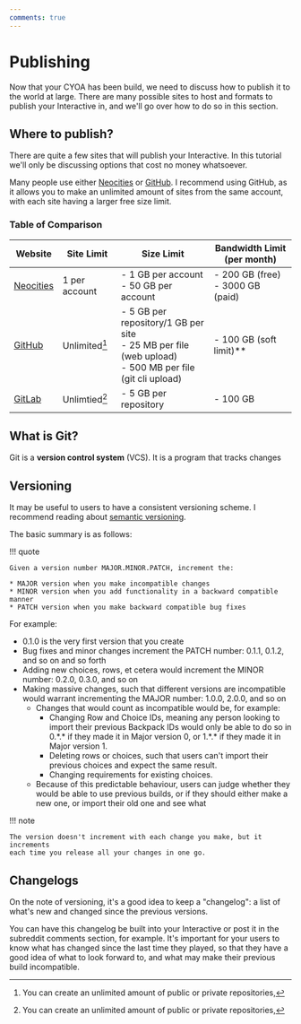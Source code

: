 ```yaml
---
comments: true
---
```


# Publishing
Now that your CYOA has been build, we need to discuss how to publish it to the
world at large. There are many possible sites to host and formats to publish
your Interactive in, and we'll go over how to do so in this section.

## Where to publish?
There are quite a few sites that will publish your Interactive. In this
tutorial we'll only be discussing options that cost no money whatsoever.

Many people use either [Neocities] or [GitHub]. I recommend using GitHub, as
it allows you to make an unlimited amount of sites from the same account, with
each site having a larger free size limit.

### Table of Comparison
| Website     | Site Limit    | Size Limit                                                                                                 | Bandwidth Limit (per month)         |
| ----------- | ------------- | ---------------------------------------------------------------------------------------------------------- | ----------------------------------- |
| [Neocities] | 1 per account | - 1 GB per account<br>- 50 GB per account                                                                  | - 200 GB (free)<br>- 3000 GB (paid) |
| [GitHub]    | Unlimited[^1] | - 5 GB per repository/1 GB per site<br>- 25 MB per file (web upload)<br>- 500 MB per file (git cli upload) | - 100 GB (soft limit)\*\*           |
| [GitLab]    | Unlimtied[^1] | - 5 GB per repository                                                                                      | - 100 GB                            |

[^1]: You can create an unlimited amount of public or private repositories, 

## What is Git?
Git is a **version control system** (VCS). It is a program that tracks changes


## Versioning
It may be useful to users to have a consistent versioning scheme. I recommend
reading about [semantic versioning](https://semver.org/).

The basic summary is as follows:

!!! quote

    Given a version number MAJOR.MINOR.PATCH, increment the:

    * MAJOR version when you make incompatible changes
    * MINOR version when you add functionality in a backward compatible manner
    * PATCH version when you make backward compatible bug fixes

For example:
* 0.1.0 is the very first version that you create
* Bug fixes and minor changes increment the PATCH number: 0.1.1, 0.1.2, and so
on and so forth
* Adding new choices, rows, et cetera would increment the MINOR number: 0.2.0,
0.3.0, and so on
* Making massive changes, such that different versions are incompatible would
warrant incrementing the MAJOR number: 1.0.0, 2.0.0, and so on
    * Changes that would count as incompatible would be, for example:
        * Changing Row and Choice IDs, meaning any person looking to import
        their previous Backpack IDs would only be able to do so in 0.\*.\* if
        they made it in Major version 0, or 1.\*.\* if they made it in Major
        version 1.
        * Deleting rows or choices, such that users can't import their previous
        choices and expect the same result.
        * Changing requirements for existing choices.
    * Because of this predictable behaviour, users can judge whether they would
    be able to use previous builds, or if they should either make a new one,
    or import their old one and see what

!!! note

    The version doesn't increment with each change you make, but it increments
    each time you release all your changes in one go.

## Changelogs
On the note of versioning, it's a good idea to keep a "changelog": a list of
what's new and changed since the previous versions.

You can have this changelog be built into your Interactive or post it in the
subreddit comments section, for example. It's important for your users to know
what has changed since the last time they played, so that they have a good idea
of what to look forward to, and what may make their previous build
incompatible.

<!-- URLs -->
[Neocities]: https://neocities.org/
[GitHub]: https://github.com/
[GitLab]: https://about.gitlab.com/